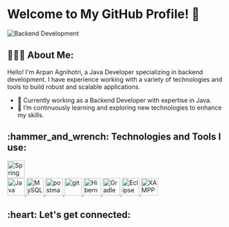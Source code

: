 # Welcome to My GitHub Profile! 👋

![Backend Development]([https://example.com/your-image.jpg](https://img.freepik.com/free-vector/hand-drawn-web-developers_23-2148819604.jpg?size=626&ext=jpg))

<h2 align="left">👨🏻‍💻 About Me:</h2>

Hello! I'm Arpan Agnihotri, a Java Developer specializing in backend development. I have experience working with a variety of technologies and tools to build robust and scalable applications.

- 💼 Currently working as a Backend Developer with expertise in Java.
- 🌱 I’m continuously learning and exploring new technologies to enhance my skills.
<h2 align="left">:hammer_and_wrench: Technologies and Tools I use:</h2>
<p align="left">
    

<a href="https://spring.io/projects/spring-boot" target="_blank"> <img src="https://www.vectorlogo.zone/logos/springio/springio-icon.svg" alt="Spring Boot" width="40" height="40"/> </a>  
<a href="https://www.java.com/" target="_blank"> <img src="https://www.vectorlogo.zone/logos/java/java-icon.svg" alt="Java" width="40" height="40"/> </a>
<a href="https://www.mysql.com/" target="_blank"> <img src="https://www.vectorlogo.zone/logos/mysql/mysql-icon.svg" alt="MySQL" width="40" height="40"/> </a>
<a href="https://www.postman.com/" target="_blank"> <img src="https://www.vectorlogo.zone/logos/getpostman/getpostman-icon.svg" alt="postman" width="40" height="40"/> </a>
<a href="https://git-scm.com/" target="_blank"> <img src="https://www.vectorlogo.zone/logos/git-scm/git-scm-icon.svg" alt="git" width="40" height="40"/> </a>
<a href="https://hibernate.org/" target="_blank"> <img src="https://www.vectorlogo.zone/logos/hibernate/hibernate-icon.svg" alt="Hibernate" width="40" height="40"/> </a>
<a href="https://gradle.org/" target="_blank"> <img src="https://www.vectorlogo.zone/logos/gradle/gradle-icon.svg" alt="Gradle" width="40" height="40"/> </a>
<a href="https://www.eclipse.org/" target="_blank"> <img src="https://www.vectorlogo.zone/logos/eclipse/eclipse-icon.svg" alt="Eclipse" width="40" height="40"/> </a>
<a href="https://www.apachefriends.org/index.html" target="_blank"> <img src="https://www.vectorlogo.zone/logos/apache/apache-icon.svg" alt="XAMPP" width="40" height="40"/> </a>




  
<h2 align="left">:heart: Let's get connected:</h2>
